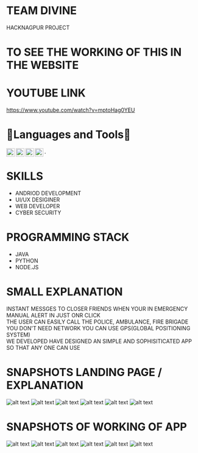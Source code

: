 # TEAM DIVINE  

HACKNAGPUR PROJECT  

# TO SEE THE WORKING OF THIS IN THE WEBSITE   

  


# YOUTUBE LINK  

https://www.youtube.com/watch?v=mptoHag0YEU   

# 🔨Languages and Tools🔨  

<img align="left" alt="java" width="22px" src="https://logos-download.com/wp-content/uploads/2016/10/Java_logo_icon.png" />    
<img align="left" alt="python" width="22px" src="https://logos-download.com/wp-content/uploads/2016/10/Python_logo_wordmark.png" />    
<img align="left" alt="git" width="22px" src="https://git-scm.com/images/logos/downloads/Git-Icon-1788C.png" />    
<img align="left" alt="github" width="22px" src="https://image.flaticon.com/icons/png/512/25/25231.png" /> .      


# SKILLS

- ANDRIOD DEVELOPMENT
- UI/UX DESIGINER
- WEB DEVELOPER
- CYBER SECURITY


#  PROGRAMMING STACK

- JAVA
- PYTHON
- NODE.JS


# SMALL EXPLANATION

INSTANT MESSGES TO CLOSER FRIENDS WHEN YOUR IN EMERGENCY  
MANUAL ALERT IN JUST ONR CLICK  
THE USER CAN EASILY CALL THE POLICE, AMBULANCE, FIRE BRIGADE  
YOU DON'T NEED NETWORK YOU CAN USE GPS(GLOBAL POSITIONING SYSTEM)  
WE DEVELOPED HAVE DESIGNED AN SIMPLE AND SOPHISITICATED APP SO THAT ANY ONE CAN USE   


# SNAPSHOTS LANDING PAGE / EXPLANATION 

![alt text](https://github.com/nabaratanpatra/DIVINE/blob/main/Screensort/load1.JPG?raw=true)
![alt text](https://github.com/nabaratanpatra/DIVINE/blob/main/Screensort/load2.JPG?raw=true)
![alt text](https://github.com/nabaratanpatra/DIVINE/blob/main/Screensort/load3.JPG?raw=true)
![alt text](https://github.com/nabaratanpatra/DIVINE/blob/main/Screensort/load4.JPG?raw=true)
![alt text](https://github.com/nabaratanpatra/DIVINE/blob/main/Screensort/load5.JPG?raw=true)
![alt text](https://github.com/nabaratanpatra/DIVINE/blob/main/Screensort/load6.JPG?raw=true)


# SNAPSHOTS OF WORKING OF APP 

![alt text](https://github.com/nabaratanpatra/DIVINE/blob/main/Screensort/snap1.JPG?raw=true)
![alt text](https://github.com/nabaratanpatra/DIVINE/blob/main/Screensort/snap2.JPG?raw=true)
![alt text](https://github.com/nabaratanpatra/DIVINE/blob/main/Screensort/snap3.JPG?raw=true)
![alt text](https://github.com/nabaratanpatra/DIVINE/blob/main/Screensort/snap4.JPG?raw=true)
![alt text](https://github.com/nabaratanpatra/DIVINE/blob/main/Screensort/snap5.JPG?raw=true)
![alt text](https://github.com/nabaratanpatra/DIVINE/blob/main/Screensort/snap6.JPG?raw=true)

